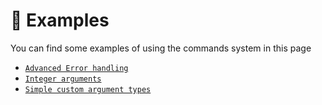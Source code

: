 # 📌 Examples

<tip>
You can find some examples of using the commands system in this page
</tip>

* [`Advanced Error handling`](Advanced-error-handling﻿.md)
* [`Integer arguments`](Integer-arguments.md)
* [`Simple custom argument types`](Simple-custom-argument-types.md)
